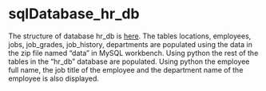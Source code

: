 # sqlDatabase_hr_db
The structure of database hr_db is [here](https://github.com/AarohiGarg/sqlDatabase_hr_db/blob/master/database_structure.PNG).
The tables locations, employees, jobs, job_grades, job_history, departments are populated using the data in the zip file named “data” in MySQL workbench. 
Using python the rest of the tables in the “hr_db” database are populated.
Using python the employee full name, the job title of the employee and the department name of the employee is also displayed.
